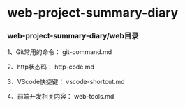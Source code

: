 # web-project-summary-diary

### web-project-summary-diary/web目录


1、Git常用的命令：  git-command.md

2、http状态码： http-code.md

3、VScode快捷键： vscode-shortcut.md

4、前端开发相关内容：  web-tools.md
